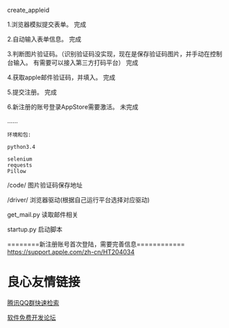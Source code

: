 create_appleid

1.浏览器模拟提交表单。    完成

2.自动输入表单信息。 完成

3.判断图片验证码。（识别验证码没实现，现在是保存验证码图片，并手动在控制台输入。 有需要可以接入第三方打码平台）   完成

4.获取apple邮件验证码，并填入。     完成

5.提交注册。 完成

6.新注册的账号登录AppStore需要激活。  未完成

 ......

    环境和包:

    python3.4

    selenium
    requests
    Pillow

/code/   图片验证码保存地址

/driver/ 浏览器驱动(根据自己运行平台选择对应驱动)

get_mail.py 读取邮件相关

startup.py 启动脚本


========新注册账号首次登陆，需要完善信息============
https://support.apple.com/zh-cn/HT204034


 # 良心友情链接

[腾讯QQ群快速检索](http://u.720life.cn/s/8cf73f7c)

[软件免费开发论坛](http://u.720life.cn/s/bbb01dc0)